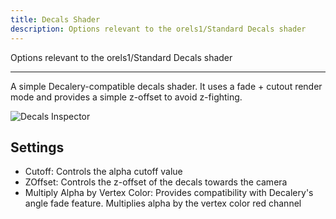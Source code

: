 ```yaml
---
title: Decals Shader
description: Options relevant to the orels1/Standard Decals shader
---
```


Options relevant to the orels1/Standard Decals shader

---

A simple Decalery-compatible decals shader. It uses a fade + cutout render mode and provides a simple z-offset to avoid z-fighting.

![Decals Inspector](/img/docs/orl-standard/decals/decals.png "Decals Inspector")

## Settings

- Cutoff: Controls the alpha cutoff value
- ZOffset: Controls the z-offset of the decals towards the camera
- Multiply Alpha by Vertex Color: Provides compatibility with Decalery's angle fade feature. Multiplies alpha by the vertex color red channel
